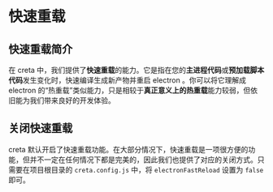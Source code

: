 # 快速重载

## 快速重载简介

在 creta 中，我们提供了**快速重载**的能力。它是指在您的**主进程代码**或**预加载脚本代码**发生变化时，快速编译生成新产物并重启 electron 。你可以将它理解成 electron 的“热重载”类似能力，只是相较于**真正意义上的热重载**能力较弱，但依旧能为我们带来良好的开发体验。

## 关闭快速重载

creta 默认开启了快速重载功能。在大部分情况下，快速重载是一项很方便的功能，但并不一定在任何情况下都是完美的，因此我们也提供了对应的关闭方式。只需要在项目根目录的 `creta.config.js` 中，将 `electronFastReload` 设置为 `false` 即可。
